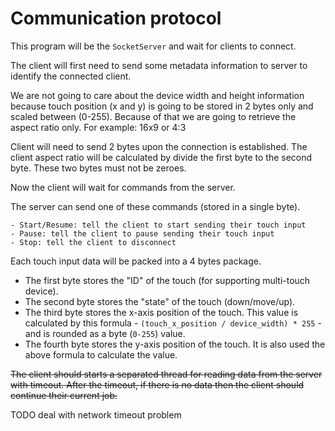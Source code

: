# Communication protocol

This program will be the `SocketServer` and wait for clients to connect.

The client will first need to send some metadata information to server to identify the connected client.

We are not going to care about the device width and height information because touch position (x and y) is going to be stored in 2 bytes only and scaled between (0-255). Because of that we are going to retrieve the aspect ratio only. For example: 16x9 or 4:3

Client will need to send 2 bytes upon the connection is established. The client aspect ratio will be calculated by divide the first byte to the second byte. These two bytes must not be zeroes.

Now the client will wait for commands from the server.

The server can send one of these commands (stored in a single byte).

```
- Start/Resume: tell the client to start sending their touch input
- Pause: tell the client to pause sending their touch input
- Stop: tell the client to disconnect
```

Each touch input data will be packed into a 4 bytes package.

- The first byte stores the "ID" of the touch (for supporting multi-touch device).
- The second byte stores the "state" of the touch (down/move/up).
- The third byte stores the x-axis position of the touch. This value is calculated by this formula - `(touch_x_position / device_width) * 255` - and is rounded as a byte (`0-255`) value.
- The fourth byte stores the y-axis position of the touch. It is also used the above formula to calculate the value.

~~The client should starts a separated thread for reading data from the server with timeout. After the timeout, if there is no data then the client should continue their current job.~~

TODO deal with network timeout problem
